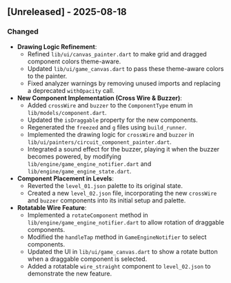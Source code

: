 
## [Unreleased] - 2025-08-18

### Changed

- **Drawing Logic Refinement**:
    - Refined `lib/ui/canvas_painter.dart` to make grid and dragged component colors theme-aware.
    - Updated `lib/ui/game_canvas.dart` to pass these theme-aware colors to the painter.
    - Fixed analyzer warnings by removing unused imports and replacing a deprecated `withOpacity` call.
- **New Component Implementation (Cross Wire & Buzzer)**:
    - Added `crossWire` and `buzzer` to the `ComponentType` enum in `lib/models/component.dart`.
    - Updated the `isDraggable` property for the new components.
    - Regenerated the `freezed` and `g` files using `build_runner`.
    - Implemented the drawing logic for `crossWire` and `buzzer` in `lib/ui/painters/circuit_component_painter.dart`.
    - Integrated a sound effect for the buzzer, playing it when the buzzer becomes powered, by modifying `lib/engine/game_engine_notifier.dart` and `lib/engine/game_engine_state.dart`.
- **Component Placement in Levels**:
    - Reverted the `level_01.json` palette to its original state.
    - Created a new `level_02.json` file, incorporating the new `crossWire` and `buzzer` components into its initial setup and palette.
- **Rotatable Wire Feature**:
    - Implemented a `rotateComponent` method in `lib/engine/game_engine_notifier.dart` to allow rotation of draggable components.
    - Modified the `handleTap` method in `GameEngineNotifier` to select components.
    - Updated the UI in `lib/ui/game_canvas.dart` to show a rotate button when a draggable component is selected.
    - Added a rotatable `wire_straight` component to `level_02.json` to demonstrate the new feature.
